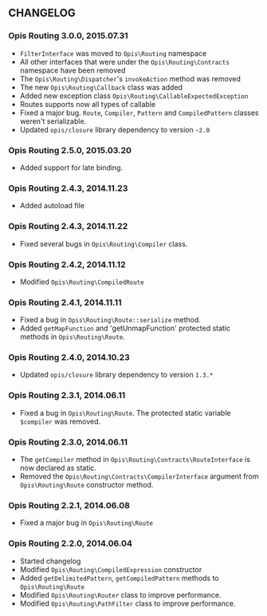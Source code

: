 CHANGELOG
-------------
### Opis Routing 3.0.0, 2015.07.31

* `FilterInterface` was moved to `Opis\Routing` namespace
* All other interfaces that were under the `Opis\Routing\Contracts` namespace have been removed
* The `Opis\Routing\Dispatcher`'s `invokeAction` method was removed
* The new `Opis\Routing\Callback` class was added
* Added new exception class `Opis\Routing\CallableExpectedException`
* Routes supports now all types of callable
* Fixed a major bug. `Route`, `Compiler`, `Pattern` and `CompiledPattern` classes weren't serializable.
* Updated `opis/closure` library dependency to version `~2.0`

### Opis Routing 2.5.0, 2015.03.20

* Added support for late binding. 

### Opis Routing 2.4.3, 2014.11.23

* Added autoload file

### Opis Routing 2.4.3, 2014.11.22

* Fixed several bugs in `Opis\Routing\Compiler` class.

### Opis Routing 2.4.2, 2014.11.12

* Modified `Opis\Routing\CompiledRoute`

### Opis Routing 2.4.1, 2014.11.11

* Fixed a bug in `Opis\Routing\Route::serialize` method.
* Added `getMapFunction` and 'getUnmapFunction' protected static methods in `Opis\Routing\Route`.

### Opis Routing 2.4.0, 2014.10.23

* Updated `opis/closure` library dependency to version `1.3.*`

### Opis Routing 2.3.1, 2014.06.11

*  Fixed a bug in `Opis\Routing\Route`. The protected static variable `$compiler` was removed.

### Opis Routing 2.3.0, 2014.06.11

* The `getCompiler` method in `Opis\Routing\Contracts\RouteInterface` is now declared as static.
* Removed the `Opis\Routing\Contracts\CompilerInterface` argument from `Opis\Routing\Route` constructor
method.

### Opis Routing 2.2.1, 2014.06.08

* Fixed a major bug in `Opis\Routing\Route`

### Opis Routing 2.2.0, 2014.06.04

* Started changelog
* Modified `Opis\Routing\CompiledExpression` constructor
* Added `getDelimitedPattern`, `getCompiledPattern` methods to `Opis\Routing\Route`
* Modified `Opis\Routing\Router` class to improve performance.
* Modified `Opis\Routing\PathFilter` class to improve performance.
